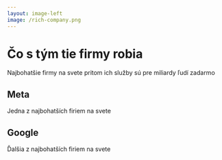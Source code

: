 ```yaml
---
layout: image-left
image: /rich-company.png
---
```


# Čo s tým tie firmy robia

Najbohatšie firmy na svete pritom ich služby sú pre miliardy ľudí zadarmo

## Meta
Jedna z najbohatších firiem na svete

## Google
Ďalšia z najbohatších firiem na svete
